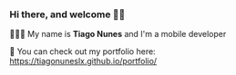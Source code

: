 ### Hi there, and welcome 👋✨

👨🏻‍💻 My name is <strong>Tiago Nunes</strong> and I'm a mobile developer

📙 You can check out my portfolio here: https://tiagonuneslx.github.io/portfolio/

<!--
**tiagonuneslx/tiagonuneslx** is a ✨ _special_ ✨ repository because its `README.md` (this file) appears on your GitHub profile.

Here are some ideas to get you started:

- 🔭 I’m currently working on ...
- 🌱 I’m currently learning ...
- 👯 I’m looking to collaborate on ...
- 🤔 I’m looking for help with ...
- 💬 Ask me about ...
- 📫 How to reach me: ...
- 😄 Pronouns: ...
- ⚡ Fun fact: ...
-->
